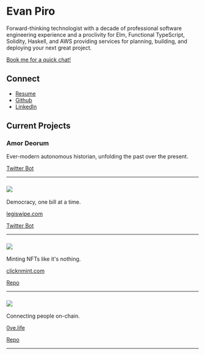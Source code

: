 # Evan Piro

Forward-thinking technologist with a decade of professional software engineering experience and a proclivity for Elm, Functional TypeScript, Solidity, Haskell, and AWS providing services for planning, building, and deploying your next great project.

[Book me for a quick chat!](https://calendly.com/evanpiro)

## Connect
- [Resume](https://bafkreicrravsuugekm4lzgoalzitx5wg46pjj3zgbryia7pghf3cfehsgy.ipfs.nftstorage.link/)
- [Github](https://github.com/EvanPiro)
- [LinkedIn](https://www.linkedin.com/in/evan-piro-7688a8192/)

## Current Projects

### Amor Deorum

Ever-modern autonomous historian, unfolding the past over the present.

[Twitter Bot](https://twitter.com/AmorDeorum)

---

### [![](/legiswipe-logo.svg)](https://legiswipe.com/)

Democracy, one bill at a time.

[legiswipe.com](https://legiswipe.com/)

[Twitter Bot](https://twitter.com/legiswipe)

---

### [![](/clicknmint-logo.svg)](https://clicknmint.com/)

Minting NFTs like it's nothing.

[clicknmint.com](https://clicknmint.com/)

[Repo](https://github.com/EvanPiro/clicknmint.com)

---

### [![](/0ve-logo.svg)](https://0ve.life/)

Connecting people on-chain.

[0ve.life](https://0ve.life/)

[Repo](https://github.com/Evan-Piro-LLC/0ve)

---






